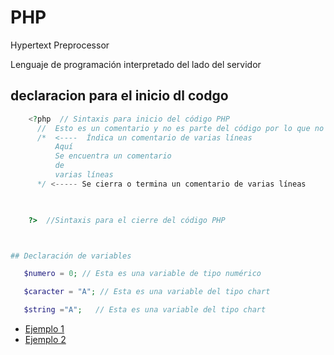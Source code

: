# PHP

Hypertext Preprocessor

Lenguaje de programación interpretado  del lado del servidor

## declaracion para el inicio dl codgo
```php
    <?php  // Sintaxis para inicio del código PHP
      //  Esto es un comentario y no es parte del código por lo que no es interpretado por el compilador
      /*  <----  Índica un comentario de varias líneas 
          Aquí
          Se encuentra un comentario
          de
          varias líneas
      */ <----- Se cierra o termina un comentario de varias líneas

     

    ?>  //Sintaxis para el cierre del código PHP



## Declaración de variables

   $numero = 0; // Esta es una variable de tipo numérico

   $caracter = "A"; // Esta es una variable del tipo chart

   $string ="A";   // Esta es una variable del tipo chart
```

- [Ejemplo 1](https://github.com/refudhys/Curso-de-Inicio-PHP/blob/master/Programaci%C3%B3n%20PHP/Ejemplo-1.md "Ejercicio 1")  
- [Ejemplo 2](https://github.com/refudhys/Curso-de-Inicio-PHP/blob/master/Programaci%C3%B3n%20PHP/Ejemplo-2.md "Ejercicio 2")  

   
